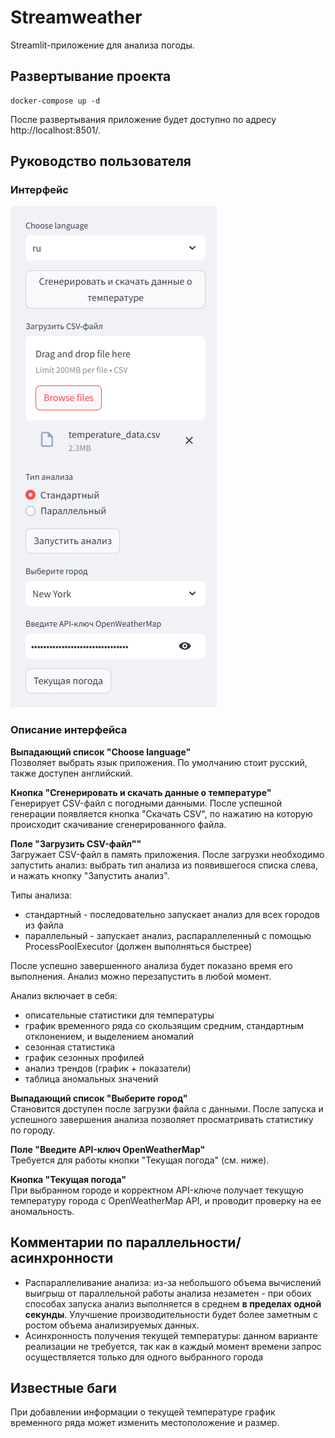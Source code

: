 # Streamweather
Streamlit-приложение для анализа погоды.

## Развертывание проекта
```
docker-compose up -d
```

После развертывания приложение будет доступно по адресу http://localhost:8501/.

## Руководство пользователя

### Интерфейс
![img.png](pics/img.png)

### Описание интерфейса

**Выпадающий список "Choose language"**  
Позволяет выбрать язык приложения. По умолчанию стоит русский, также доступен английский.

**Кнопка "Сгенерировать и скачать данные о температуре"**  
Генерирует CSV-файл с погодными данными. После успешной генерации появляется кнопка "Скачать CSV", по нажатию на которую происходит скачивание сгенерированного файла.

**Поле "Загрузить CSV-файл""**  
Загружает CSV-файл в память приложения. После загрузки необходимо запустить анализ:
выбрать тип анализа из появившегося списка слева, и нажать кнопку "Запустить анализ".

Типы анализа:
* стандартный - последовательно запускает анализ для всех городов из файла
* параллельный - запускает анализ, распараллеленный с помощью ProcessPoolExecutor (должен выполняться быстрее)

После успешно завершенного анализа будет показано время его выполнения. Анализ можно перезапустить в любой момент.

Анализ включает в себя:
* описательные статистики для температуры
* график временного ряда со скользящим средним, стандартным отклонением, и выделением аномалий
* сезонная статистика
* график сезонных профилей
* анализ трендов (график + показатели)
* таблица аномальных значений

**Выпадающий список "Выберите город"**  
Становится доступен после загрузки файла с данными. После запуска и успешного завершения анализа позволяет просматривать статистику по городу.

**Поле "Введите API-ключ OpenWeatherMap"**  
Требуется для работы кнопки "Текущая погода" (см. ниже).

**Кнопка "Текущая погода"**  
При выбранном городе и корректном API-ключе получает текущую температуру города с OpenWeatherMap API, и проводит проверку на ее аномальность.


## Комментарии по параллельности/асинхронности
* Распараллеливание анализа: из-за небольшого объема вычислений выигрыш от параллельной работы анализа незаметен - при обоих 
способах запуска анализ выполняется в среднем **в пределах одной секунды**. Улучшение производительности будет более 
заметным с ростом объема анализируемых данных.
* Асинхронность получения текущей температуры: данном варианте реализации не требуется, так как в каждый момент времени запрос 
осуществляется только для одного выбранного города
## Известные баги
При добавлении информации о текущей температуре график временного ряда может изменить местоположение и размер.
